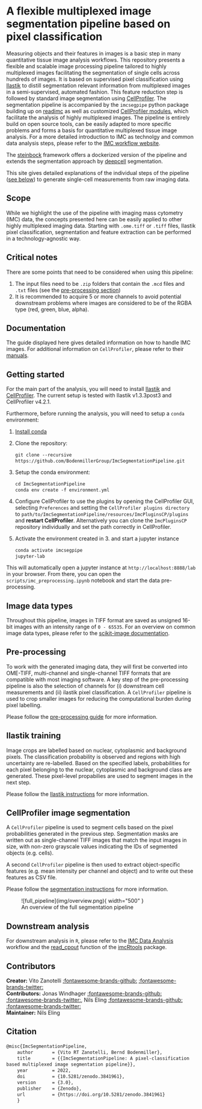 # A flexible multiplexed image segmentation pipeline based on pixel classification

Measuring objects and their features in images is a basic step in many quantitative tissue image analysis workflows. 
This repository presents a flexible and scalable image processing pipeline tailored to highly multiplexed images facilitating the segmentation of single cells across hundreds of images. 
It is based on supervised pixel classification using [Ilastik](https://www.ilastik.org/) to distill segmentation relevant information from multiplexed images in a semi-supervised, automated fashion. 
This feature reduction step is followed by standard image segmentation using [CellProfiler](https://cellprofiler.org/).
The segmentation pipeline is accompanied by the `imcsegpipe` python package building up on [readimc](https://github.com/BodenmillerGroup/readimc) as well as customized [CellProfiler modules](https://github.com/BodenmillerGroup/ImcPluginsCP), which facilitate the analysis of highly multiplexed images. 
The pipeline is entirely build on open source tools, can be easily adapted to more specific problems and forms a basis for quantitative multiplexed tissue image analysis.
For a more detailed introduction to IMC as technolgy and common data analysis steps, please refer to the [IMC workflow website](https://bodenmillergroup.github.io/IMCWorkflow/).

The [steinbock](https://github.com/BodenmillerGroup/steinbock) framework offers a dockerized version of the pipeline and extends the segmentation approach by [deepcell](https://github.com/vanvalenlab/intro-to-deepcell) segmentation. 

This site gives detailed explanations of the individual steps of the pipeline ([see below](#overview)) to generate single-cell measurements from raw imaging data. 

## Scope

While we highlight the use of the pipeline with imaging mass cytometry (IMC) data, the concepts presented here can be easily applied to other highly multiplexed imaging data.
Starting with `.ome.tiff` or `.tiff` files, Ilastik pixel classification, segmentation and feature extraction can be performed in a technology-agnostic way.

## Critical notes

There are some points that need to be considered when using this pipeline:

1. The input files need to be `.zip` folders that contain the `.mcd` files and `.txt` files (see the [pre-processing section](prepro.md))
2. It is recommended to acquire 5 or more channels to avoid potential downstream problems where images are considered to be of the RGBA type (red, green, blue, alpha).

## Documentation

The guide displayed here gives detailed information on how to  handle IMC images.
For additional information on `CellProfiler`, please refer to their [manuals](https://cellprofiler.org/manuals).

## Getting started

For the main part of the analysis, you will need to install [Ilastik](https://www.ilastik.org/download.html) and [CellProfiler](https://cellprofiler.org/releases).
The current setup is tested with Ilastik v1.3.3post3 and CellProfiler v4.2.1.

Furthermore, before running the analysis, you will need to setup a `conda` environment:

1. [Install conda](https://docs.conda.io/projects/conda/en/latest/user-guide/install/)

2. Clone the repository: 

    ```
    git clone --recursive https://github.com/BodenmillerGroup/ImcSegmentationPipeline.git
    ```

3. Setup the conda environment: 

    ```
    cd ImcSegmentationPipeline
    conda env create -f environment.yml
    ```

4. Configure CellProfiler to use the plugins by opening the CellProfiler GUI, selecting `Preferences` and setting the `CellProfiler plugins directory` to `path/to/ImcSegmentationPipeline/resources/ImcPluginsCP/plugins` and **restart CellProfiler**. Alternatively you can clone the `ImcPluginsCP` repository individually and set the path correctly in CellProfiler.

5. Activate the environment created in 3. and start a jupyter instance

    ```
    conda activate imcsegpipe
    jupyter-lab
    ```

This will automatically open a jupyter instance at `http://localhost:8888/lab` in your browser.
From there, you can open the `scripts/imc_preprocessing.ipynb` notebook and start the data pre-processing.

## Image data types

Throughout this pipeline, images in TIFF format are saved as unsigned 16-bit images with an intensity range of `0 - 65535`. For an overview on common image data types, please refer to the [scikit-image documentation](https://scikit-image.org/docs/dev/user_guide/data_types.html). 

## Pre-processing

To work with the generated imaging data, they will first be converted into OME-TIFF, multi-channel and single-channel TIFF formats that are compatible with most imaging software.
A key step of the pre-processing pipeline is also the selection of channels for (i) downstream cell measurements and (ii) ilastik pixel classification. 
A `CellProfiler` pipeline is used to crop smaller images for reducing the computational burden during pixel labelling.

Please follow the [pre-processing guide](prepro.md) for more information. 

## Ilastik training

Image crops are labelled based on nuclear, cytoplasmic and background pixels. 
The classification probability is observed and regions with high uncertainty are re-labelled.
Based on the specified labels, probabilities for each pixel belonging to the nuclear, cytoplasmic and background class are generated. 
These pixel-level propabilies are used to segment images in the next step.

Please follow the [Ilastik instructions](ilastik.md) for more information.

## CellProfiler image segmentation

A `CellProfiler` pipeline is used to segment cells based on the pixel probabilities generated in the previous step. 
Segmentation masks are written out as single-channel TIFF images that match the input images in size, with non-zero grayscale values indicating the IDs of segmented objects (e.g. cells).

A second `CellProfiler` pipeline is then used to extract object-specific features (e.g. mean intensity per channel and object) and to write out these features as CSV file.

Please follow the [segmentation instructions](segmentation.md) for more information.

<figure markdown>
  ![full_pipeline](img/overview.png){ width="500" }
  <figcaption><a name="overview">An overview of the full segmentation pipeline</a></figcaption>
</figure>

## Downstream analysis

For downstream analysis in `R`, please refer to the [IMC Data Analysis](https://bodenmillergroup.github.io/IMCDataAnalysis/) workflow and the [read_cpout](https://bodenmillergroup.github.io/imcRtools/reference/read_cpout.html) function of the [imcRtools](https://github.com/BodenmillerGroup/imcRtools) package.

## Contributors

**Creator:** Vito Zanotelli [:fontawesome-brands-github:](https://github.com/votti) [:fontawesome-brands-twitter:](https://twitter.com/ZanotelliVRT)    
**Contributors:** Jonas Windhager [:fontawesome-brands-github:](https://github.com/jwindhager) [:fontawesome-brands-twitter:](https://twitter.com/JonasWindhager), Nils Eling [:fontawesome-brands-github:](https://github.com/nilseling) [:fontawesome-brands-twitter:](https://twitter.com/NilsEling)  
**Maintainer:** Nils Eling

## Citation

```
@misc{ImcSegmentationPipeline,
    author       = {Vito RT Zanotelli, Bernd Bodenmiller},
    title        = {{ImcSegmentationPipeline: A pixel-classification based multiplexed image segmentation pipeline}},
    year         = 2022,
    doi          = {10.5281/zenodo.3841961},
    version      = {3.0},
    publisher    = {Zenodo},
    url          = {https://doi.org/10.5281/zenodo.3841961}
    }
```
